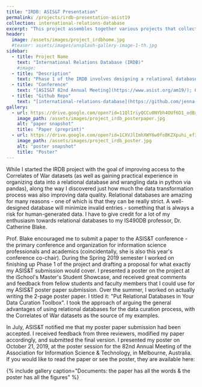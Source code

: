 ```yaml
---
title: "IRDB: ASIS&T Presentation"
permalink: /projects/irdb-presentation-asist19
collection: international-relations-database
excerpt: "This project assembles together various projects that collect data on international relations (i.e. Correlates of War, ICOW, Polity IV) into one cohesive relational database. The GitHub repo contains the database schema, the original CSV files, and python scripts for transforming those CSV files into tables for the database."
header:
  image: /assets/images/project_irdbhome.jpg
  #teaser: assets/images/unsplash-gallery-image-1-th.jpg
sidebar:
  - title: Project Name
    text: "International Relations Database (IRDB)"
    #image:
  - title: "Description"
    text: "Phase 1 of the IRDB involves designing a relational database for the Correlates of War datasets and writing python scripts to transform the available datasets into SQL insert statements."
  - title: "Conference"
    text: "[ASIS&T 82nd Annual Meeting](https://www.asist.org/am19/); October 19-23, 2019; Melbourne, Australia"
  - title: "Github Repo"
    text: "[international-relations-database](https://github.com/jenna-jordan/international-relations-database)"
gallery:
  - url: https://drive.google.com/open?id=11QlIriyQCCu0NYbh4OUf6D1_odBxGVb7
    image_path: /assets/images/project_irdb_posterpaper.jpg
    alt: "paper snapshot"
    title: "Paper (preprint)"
  - url: https://drive.google.com/open?id=1CXVJlImhXWY6w0foBKZXpuhi_ef3DJpx
    image_path: /assets/images/project_irdb_poster.jpg
    alt: "poster snapshot"
    title: "Poster"
---
```


While I started the IRDB project with the goal of improving access to the Correlates of War datasets (as well as gaining practical experience in organizing data into a relational database and wrangling data in python via pandas), along the way I discovered just how much the data transformation process was also improving data quality. Relational databases are amazing for many reasons - one of which is that they can be really strict. A well-designed database will minimize invalid entries - something that is always a risk for human-generated data. I have to give credit for a lot of my enthusiasm towards relational databases to my IS490DB professor, Dr. Catherine Blake.

Prof. Blake encouraged me to submit a paper to the ASIS&T conference - the primary conference and organization for information science professionals and academics (coincidentally, she is also this year's conference co-chair). During the Spring 2019 semester I worked on finishing up Phase 1 of the project and drafting a proposal for what exactly my ASIS&T submission would cover. I presented a poster on the project at the iSchool's Master's Student Showcase, and received great comments and feedback from fellow students and faculty members that I could use for my ASIS&T poster paper submission. Over the summer, I worked on actually writing the 2-page poster paper. I titled it: "Put Relational Databases in Your Data Curation Toolbox". I took the approach of arguing the general advantages of using relational databases for the data curation process, with the Correlates of War datasets as the source of my examples.

In July, ASIS&T notified me that my poster paper submission had been accepted. I received feedback from three reviewers, modified my paper accordingly, and submitted the final version. I presented my poster on October 21, 2019, at the poster session for the 82nd Annual Meeting of the Association for Information Science & Technology, in Melbourne, Australia. If you would like to read the paper or see the poster, they are available here:

{% include gallery caption="Documents: the paper has all the words & the poster has all the figures" %}
